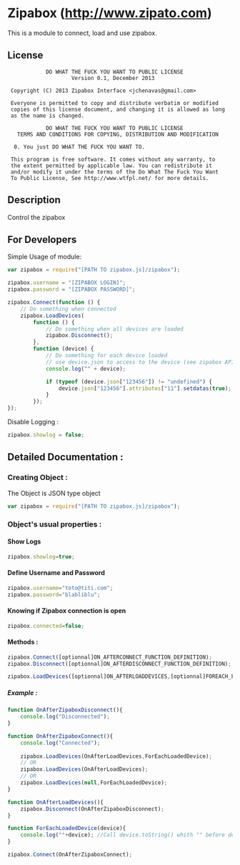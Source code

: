 # Zipabox (http://www.zipato.com) 

This is a module to connect, load and use zipabox.

## License

```
            DO WHAT THE FUCK YOU WANT TO PUBLIC LICENSE
                    Version 0.1, December 2013

 Copyright (C) 2013 Zipabox Interface <jchenavas@gmail.com>

 Everyone is permitted to copy and distribute verbatim or modified
 copies of this license document, and changing it is allowed as long
 as the name is changed.

            DO WHAT THE FUCK YOU WANT TO PUBLIC LICENSE
   TERMS AND CONDITIONS FOR COPYING, DISTRIBUTION AND MODIFICATION

  0. You just DO WHAT THE FUCK YOU WANT TO.
```

```
 This program is free software. It comes without any warranty, to
 the extent permitted by applicable law. You can redistribute it
 and/or modify it under the terms of the Do What The Fuck You Want
 To Public License, See http://www.wtfpl.net/ for more details.
```


## Description

Control the zipabox

## For Developers

Simple Usage of module:
```js
var zipabox = require("[PATH TO zipabox.js]/zipabox");

zipabox.username = "[ZIPABOX LOGIN]";
zipabox.password = "[ZIPABOX PASSWORD]";

zipabox.Connect(function () {
    // Do something when connected
    zipabox.LoadDevices(
        function () {
            // Do something when all devices are loaded
            zipabox.Disconnect();
        },
        function (device) {
            // Do something for each device loaded
            // use device.json to access to the device (see zipabox API https://my.zipato.com/zipato-web/api/)
            console.log("" + device);

            if (typeof (device.json["123456"]) != "undefined") {
                device.json["123456"].attributes["11"].setdatas(true);
            }
        });
});
```

Disable Logging :
```js
zipabox.showlog = false;
```

## Detailed Documentation :
### Creating Object :
The Object is JSON type object
```js
var zipabox = require("[PATH TO zipabox.js]/zipabox");
```
### Object's usual properties :
#### Show Logs
```js
zipabox.showlog=true;
```
#### Define Username and Password
```js
zipabox.username="toto@titi.com";
zipabox.password="blabliblu";
```
#### Knowing if Zipabox connection is open
```js
zipabox.connected=false;
```
#### Methods :
```js
zipabox.Connect([optionnal]ON_AFTERCONNECT_FUNCTION_DEFINITION);
zipabox.Disconnect([optionnal]ON_AFTERDISCONNECT_FUNCTION_DEFINITION);

zipabox.LoadDevices([optionnal]ON_AFTERLOADDEVICES,[optionnal]FOREACH_LOADED_DEVICE);
```
##### Example :
```js
function OnAfterZipaboxDisconnect(){
    console.log("Disconnected");
}

function OnAfterZipaboxConnect(){
    console.log("Connected");
    
    zipabox.LoadDevices(OnAfterLoadDevices,ForEachLoadedDevice);
    // OR 
    zipabox.LoadDevices(OnAfterLoadDevices);
    // OR 
    zipabox.LoadDevices(null,ForEachLoadedDevice);
}

function OnAfterLoadDevices(){
    zipabox.Disconnect(OnAfterZipaboxDisconnect);
}

function ForEachLoadedDevice(device){
    console.log(""+device); //Call device.toString() whith "" before device else show JSON Object (as object)
}

zipabox.Connect(OnAfterZipaboxConnect);
```
